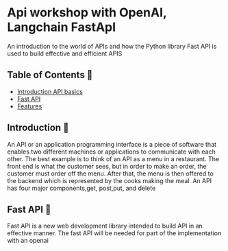 # Api workshop with OpenAI, Langchain FastApI
An introduction to the world of APIs and how the Python library Fast API is used to build effective and efficient APIS
## Table of Contents 🤖
- [Introduction API basics](#Introduction)
- [Fast API](#usage)
- [Features](#features)


## Introduction 🫡
An API or an application programming interface is a piece of software that enables two different machines or applications to communicate with each other. The best example is to think of an API as a menu in a restaurant. The front end is what the customer sees, but in order to make an order, the customer must order off the menu. After that, the menu is then offered to the backend which is represented by the cooks making the meal. An API has four major components,get, post,put, and delete

## Fast API 🫡
 Fast API is a new web development library intended to build API in an effective manner. The fast API will be needed for part of the implementation with an openai
